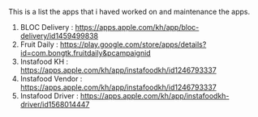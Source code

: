 This is a list the apps that i haved worked on and maintenance the apps.

1. BLOC Delivery : <https://apps.apple.com/kh/app/bloc-delivery/id1459499838>
2. Fruit Daily : <https://play.google.com/store/apps/details?id=com.bongtk.fruitdaily&pcampaignid>
3. Instafood KH : <https://apps.apple.com/kh/app/instafoodkh/id1246793337>
4. Instafood Vendor : <https://apps.apple.com/kh/app/instafoodkh/id1246793337>
5. Instafood Driver : <https://apps.apple.com/kh/app/instafoodkh-driver/id1568014447>
